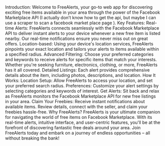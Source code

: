 Introduction:
Welcome to FreeAlerts, your go-to web app for discovering exciting free items available in your area through the power of the Facebook Marketplace API (I actually don’t know how to get the api, but maybe I can use a scraper to scan a facebook market place page ).
Key Features:
Real-time Alerts: FreeAlerts connects seamlessly with the Facebook Marketplace API to deliver instant alerts to your device whenever a new free item is listed nearby. Our real-time notifications ensure you never miss out on great offers.
Location-based: Using your device's location services, FreeAlerts pinpoints your exact location and tailors your alerts to items available within a specified radius.
Advanced Filtering: Choose your preferred categories and keywords to receive alerts for specific items that match your interests. Whether you're seeking furniture, electronics, clothing, or more, FreeAlerts has it all covered.
Detailed Listings: Each alert provides comprehensive details about the item, including photos, descriptions, and location.
How It Works:
Location Setup: Allow FreeAlerts to access your location, and set your preferred search radius.
Preferences: Customize your alert settings by selecting categories and keywords of interest.
Get Alerts: Sit back and relax as FreeAlerts monitors the Facebook Marketplace API for new free listings in your area.
Claim Your Freebies: Receive instant notifications about available items. Review details, connect with the seller, and claim your freebies hassle-free.
Why FreeAlerts?
FreeAlerts is your ultimate companion for navigating the world of free items on Facebook Marketplace. With its real-time alerts, intuitive interface, and user-centric features, you'll be at the forefront of discovering fantastic free deals around your area. Join FreeAlerts today and embark on a journey of endless opportunities – all without breaking the bank!